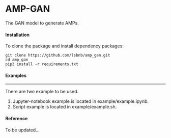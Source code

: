 # AMP-GAN
The GAN model to generate AMPs.

#### Installation
To clone the package and install dependency packages:
```
git clone https://github.com/lsbnb/amp_gan.git
cd amp_gan
pip3 install -r requirements.txt
```
#### Examples
___
There are two example to be used.
1.  Jupyter-notebook example is located in example/example.ipynb.
2.  Script example is located in example/example.sh.

#### Reference
To be updated...
